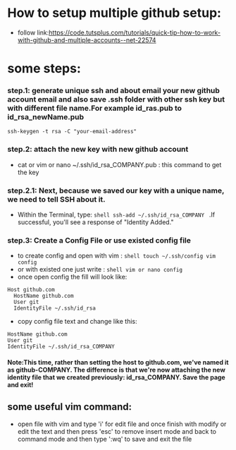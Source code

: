 # How to setup multiple github setup:
- follow link:https://code.tutsplus.com/tutorials/quick-tip-how-to-work-with-github-and-multiple-accounts--net-22574
# some steps:
### step.1: generate unique ssh and about email your new github account email and also save .ssh folder with other ssh key but with different file name.For example id_ras.pub to id_rsa_newName.pub
```shell
ssh-keygen -t rsa -C "your-email-address"
```
### step.2: attach the new key with new github account
- cat or vim or nano  ~/.ssh/id_rsa_COMPANY.pub : this command to get the key
### step.2.1: Next, because we saved our key with a unique name, we need to tell SSH about it. 
- Within the Terminal, type: ```shell ssh-add ~/.ssh/id_rsa_COMPANY ``` .If successful, you'll see a response of "Identity Added."
### step.3: Create a Config File or use existed config file
- to create config and open with vim : ```shell touch ~/.ssh/config
vim config ```
- or with existed one just write : ```shell vim or nano config```
- once open config the fill will look like:
```shell #Default GitHub
Host github.com
  HostName github.com
  User git
  IdentityFile ~/.ssh/id_rsa
  ```
  - copy config file text and change like this:
  ```shell Host github-COMPANY
  HostName github.com
  User git
  IdentityFile ~/.ssh/id_rsa_COMPANY
  ```
 #### Note:This time, rather than setting the host to github.com, we've named it as github-COMPANY. The difference is that we're now attaching the new identity file that we created previously: id_rsa_COMPANY. Save the page and exit!
## some useful vim command:
- open file with vim and type 'i' for edit file and once finish with modify or edit the text and then press 'esc' to remove insert mode and back to command mode and then type ':wq' to save and exit the file
